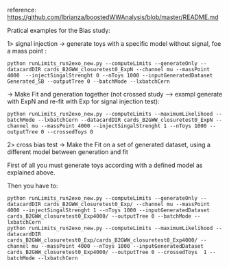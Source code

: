 reference: https://github.com/lbrianza/boostedWWAnalysis/blob/master/README.md


Pratical examples for the Bias study:

1> signal injection
-> generate toys with a specific model without signal, foe a mass point :

    
    python runLimits_run2exo_new.py --computeLimits --generateOnly --datacardDIR cards_B2GWW_closuretest0_ExpN --channel mu --massPoint 4000  --injectSingalStrenght 0 --nToys 1000 --inputGeneratedDataset Generated_SB --outputTree 0 --batchMode --lxbatchCern  


-> Make Fit and generation together (not crossed study --> exampl generate with ExpN and re-fit with Exp for signal injection test):

    python runLimits_run2exo_new.py --computeLimits --maximumLikelihood --batchMode --lxbatchCern --datacardDIR cards_B2GWW_closuretest0_ExpN --channel mu --massPoint 4000 --injectSingalStrenght 1 --nToys 1000 --outputTree 0 --crossedToys 0

2> cross bias test
-> Make the Fit on a set of generated dataset, using a different model between generation and fit 

First of all you must generate toys according with a defined model as explained above.

Then you have to:

    python runLimits_run2exo_new.py --computeLimits --generateOnly --datacardDIR cards_B2GWW_closuretest0_Exp/ --channel mu --massPoint 4000 --injectSingalStrenght 1 --nToys 1000 --inputGeneratedDataset cards_B2GWW_closuretest0_Exp4000/ --outputTree 0 --batchMode --lxbatchCern 
    python runLimits_run2exo_new.py --computeLimits --maximumLikelihood --datacardDIR cards_B2GWW_closuretest0_Exp/cards_B2GWW_closuretest0_Exp4000/ --channel mu --massPoint 4000 --nToys 1000 --inputGeneratedDataset cards_B2GWW_closuretest0_Exp4000/ --outputTree 0 --crossedToys  1 --batchMode --lxbatchCern 

